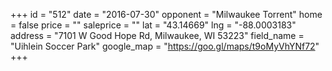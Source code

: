 +++
id = "512"
date = "2016-07-30"
opponent = "Milwaukee Torrent"
home = false
price = ""
saleprice = ""
lat = "43.14669"
lng = "-88.0003183"
address = "7101 W Good Hope Rd, Milwaukee, WI 53223"
field_name = "Uihlein Soccer Park"
google_map = "https://goo.gl/maps/t9oMyVhYNf72"
+++
